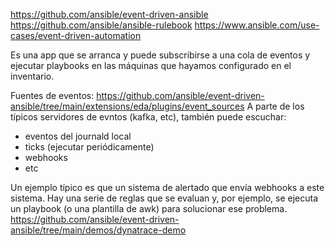 https://github.com/ansible/event-driven-ansible
https://github.com/ansible/ansible-rulebook
https://www.ansible.com/use-cases/event-driven-automation

Es una app que se arranca y puede subscribirse a una cola de eventos y ejecutar playbooks en las máquinas que hayamos configurado en el inventario.

Fuentes de eventos: https://github.com/ansible/event-driven-ansible/tree/main/extensions/eda/plugins/event_sources
A parte de los típicos servidores de evntos (kafka, etc), también puede escuchar:
 - eventos del journald local
 - ticks (ejecutar periódicamente)
 - webhooks
 - etc

Un ejemplo típico es que un sistema de alertado que envía webhooks a este sistema.
Hay una serie de reglas que se evaluan y, por ejemplo, se ejecuta un playbook (o una plantilla de awk) para solucionar ese problema.
https://github.com/ansible/event-driven-ansible/tree/main/demos/dynatrace-demo
